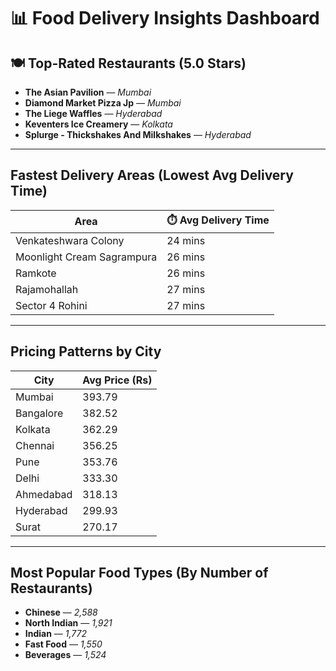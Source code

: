 

# 📊 Food Delivery Insights Dashboard

## 🍽️ Top-Rated Restaurants (5.0 Stars)

- **The Asian Pavilion** — *Mumbai*
- **Diamond Market Pizza Jp** — *Mumbai*
- **The Liege Waffles** — *Hyderabad*
- **Keventers Ice Creamery** — *Kolkata*
- **Splurge - Thickshakes And Milkshakes** — *Hyderabad*

---

##  Fastest Delivery Areas (Lowest Avg Delivery Time)

|  Area                        | ⏱️ Avg Delivery Time |
|-------------------------------|----------------------|
| Venkateshwara Colony          | 24 mins              |
| Moonlight Cream Sagrampura    | 26 mins              |
| Ramkote                       | 26 mins              |
| Rajamohallah                  | 27 mins              |
| Sector 4 Rohini               | 27 mins              |

---

## Pricing Patterns by City

|    City        |   Avg Price (Rs) |
|----------------|------------------|
| Mumbai         | 393.79           |
| Bangalore      | 382.52           |
| Kolkata        | 362.29           |
| Chennai        | 356.25           |
| Pune           | 353.76           |
| Delhi          | 333.30           |
| Ahmedabad      | 318.13           |
| Hyderabad      | 299.93           |
| Surat          | 270.17           |

---

##  Most Popular Food Types (By Number of Restaurants)

- **Chinese** — *2,588*
- **North Indian** — *1,921*
- **Indian** — *1,772*
- **Fast Food** — *1,550*
- **Beverages** — *1,524*






